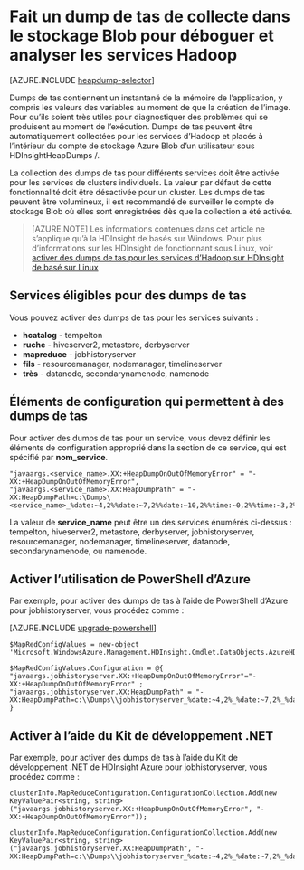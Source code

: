 <properties
    pageTitle="Déboguer et analyser les services Hadoop avec des dumps de tas | Microsoft Azure"
    description="Collecter des dumps de tas pour les services d’Hadoop et placer à l’intérieur du compte de stockage Azure Blob pour le débogage et l’analyse automatiquement."
    services="hdinsight"
    documentationCenter=""
    tags="azure-portal"
    authors="mumian"
    manager="jhubbard"
    editor="cgronlun"/>

<tags
    ms.service="hdinsight"
    ms.workload="big-data"
    ms.tgt_pltfrm="na"
    ms.devlang="na"
    ms.topic="article"
    ms.date="10/19/2016"
    ms.author="jgao"/>


# <a name="collect-heap-dumps-in-blob-storage-to-debug-and-analyze-hadoop-services"></a>Fait un dump de tas de collecte dans le stockage Blob pour déboguer et analyser les services Hadoop

[AZURE.INCLUDE [heapdump-selector](../../includes/hdinsight-selector-heap-dump.md)]

Dumps de tas contiennent un instantané de la mémoire de l’application, y compris les valeurs des variables au moment de que la création de l’image. Pour qu’ils soient très utiles pour diagnostiquer des problèmes qui se produisent au moment de l’exécution. Dumps de tas peuvent être automatiquement collectées pour les services d’Hadoop et placés à l’intérieur du compte de stockage Azure Blob d’un utilisateur sous HDInsightHeapDumps /. 

La collection des dumps de tas pour différents services doit être activée pour les services de clusters individuels. La valeur par défaut de cette fonctionnalité doit être désactivée pour un cluster. Les dumps de tas peuvent être volumineux, il est recommandé de surveiller le compte de stockage Blob où elles sont enregistrées dès que la collection a été activée.

> [AZURE.NOTE] Les informations contenues dans cet article ne s’applique qu’à la HDInsight de basés sur Windows. Pour plus d’informations sur les HDInsight de fonctionnant sous Linux, voir [activer des dumps de tas pour les services d’Hadoop sur HDInsight de basé sur Linux](hdinsight-hadoop-collect-debug-heap-dump-linux.md)

## <a name="eligible-services-for-heap-dumps"></a>Services éligibles pour des dumps de tas

Vous pouvez activer des dumps de tas pour les services suivants :

*  **hcatalog** - tempelton
*  **ruche** - hiveserver2, metastore, derbyserver
*  **mapreduce** - jobhistoryserver
*  **fils** - resourcemanager, nodemanager, timelineserver
*  **très** - datanode, secondarynamenode, namenode

## <a name="configuration-elements-that-enable-heap-dumps"></a>Éléments de configuration qui permettent à des dumps de tas

Pour activer des dumps de tas pour un service, vous devez définir les éléments de configuration approprié dans la section de ce service, qui est spécifié par **nom_service**.

    "javaargs.<service_name>.XX:+HeapDumpOnOutOfMemoryError" = "-XX:+HeapDumpOnOutOfMemoryError",
    "javaargs.<service_name>.XX:HeapDumpPath" = "-XX:HeapDumpPath=c:\Dumps\<service_name>_%date:~4,2%%date:~7,2%%date:~10,2%%time:~0,2%%time:~3,2%%time:~6,2%.hprof"

La valeur de **service_name** peut être un des services énumérés ci-dessus : tempelton, hiveserver2, metastore, derbyserver, jobhistoryserver, resourcemanager, nodemanager, timelineserver, datanode, secondarynamenode, ou namenode.

## <a name="enable-using-azure-powershell"></a>Activer l’utilisation de PowerShell d’Azure

Par exemple, pour activer des dumps de tas à l’aide de PowerShell d’Azure pour jobhistoryserver, vous procédez comme :

[AZURE.INCLUDE [upgrade-powershell](../../includes/hdinsight-use-latest-powershell.md)]

    $MapRedConfigValues = new-object 'Microsoft.WindowsAzure.Management.HDInsight.Cmdlet.DataObjects.AzureHDInsightMapReduceConfiguration'

    $MapRedConfigValues.Configuration = @{ "javaargs.jobhistoryserver.XX:+HeapDumpOnOutOfMemoryError"="-XX:+HeapDumpOnOutOfMemoryError" ; "javaargs.jobhistoryserver.XX:HeapDumpPath" = "-XX:HeapDumpPath=c:\\Dumps\\jobhistoryserver_%date:~4,2%_%date:~7,2%_%date:~10,2%_%time:~0,2%_%time:~3,2%_%time:~6,2%.hprof" }

## <a name="enable-using-net-sdk"></a>Activer à l’aide du Kit de développement .NET

Par exemple, pour activer des dumps de tas à l’aide du Kit de développement .NET de HDInsight Azure pour jobhistoryserver, vous procédez comme :

    clusterInfo.MapReduceConfiguration.ConfigurationCollection.Add(new KeyValuePair<string, string>("javaargs.jobhistoryserver.XX:+HeapDumpOnOutOfMemoryError", "-XX:+HeapDumpOnOutOfMemoryError"));

    clusterInfo.MapReduceConfiguration.ConfigurationCollection.Add(new KeyValuePair<string, string>("javaargs.jobhistoryserver.XX:HeapDumpPath", "-XX:HeapDumpPath=c:\\Dumps\\jobhistoryserver_%date:~4,2%_%date:~7,2%_%date:~10,2%_%time:~0,2%_%time:~3,2%_%time:~6,2%.hprof"));
